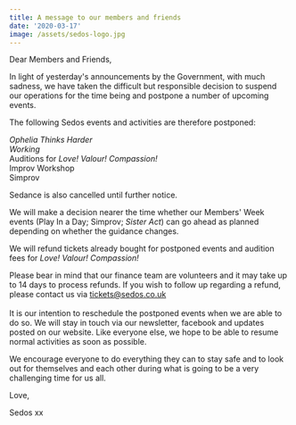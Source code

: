 ```yaml
---
title: A message to our members and friends
date: '2020-03-17'
image: /assets/sedos-logo.jpg
---
```

Dear Members and Friends,

In light of yesterday's announcements by the Government, with much sadness, we have taken the difficult but responsible decision to suspend our operations for the time being and postpone a number of upcoming events.

The following Sedos events and activities are therefore postponed:

*Ophelia Thinks Harder\
Working*\
Auditions for *Love! Valour! Compassion!*\
Improv Workshop\
Simprov

Sedance is also cancelled until further notice.

We will make a decision nearer the time whether our Members' Week events (Play In a Day; Simprov; *Sister Act*) can go ahead as planned depending on whether the guidance changes.

We will refund tickets already bought for postponed events and audition fees for *Love! Valour! Compassion!*

Please bear in mind that our finance team are volunteers and it may take up to 14 days to process refunds. If you wish to follow up regarding a refund, please contact us via tickets@sedos.co.uk\
\
It is our intention to reschedule the postponed events when we are able to do so. We will stay in touch via our newsletter, facebook and updates posted on our website. Like everyone else, we hope to be able to resume normal activities as soon as possible.

We encourage everyone to do everything they can to stay safe and to look out for themselves and each other during what is going to be a very challenging time for us all.

Love,

Sedos xx